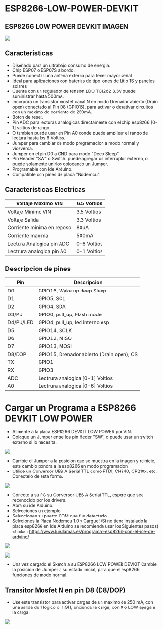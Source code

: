 # ESP8266-LOW-POWER-DEVKIT

## ESP8266 LOW POWER DEVKIT IMAGEN

![](https://github.com/markoAntonio1692/ESP8266-LOW-POWER-DEVKIT/blob/master/Imagenes/frontal.JPG)



## Caracteristicas

- Diseñado para un ultrabajo consumo de energia.
- Chip ESP07 o ESP07S a bordo.
- Puede conectar una antena externa para tener mayor señal
- Ideal para aplicaciones con baterias de tipo Iones de Litio 1S y paneles solares
- Cuenta con un regulador de tension LDO TC1262 3.3V puede suministrar hasta 500mA.
- Incorpora un transistor mosfet canal N  en modo Drenador abierto (Drain open) conectado al Pin D8 (GPIO15), para activar o desativar circuitos con un maximo de corriente de 250mA.
- Boton de reset.
- Pin ADC para lecturas analogicas directamente con el chip esp8266 [0-1] voltios de rango.
- O tambien puede usar en Pin A0 donde puede ampliear el rango de lectura hasta los 6 Voltios.
- Jumper para cambiar de  modo programacion a modo normal y viceversa.
- Jumper en el pin D0 a GND para modo "Deep Sleep"
- Pin Header "SW" o Switch. puede agregar un interruptor externo, o puede solamente unirlos colocando un Jumper.
- Programable con Ide Arduino.
- Compatible con pines de placa "Nodemcu".


## Caracteristicas Electricas

| Voltaje Maximo VIN| 6.5 Voltios                    |
| ------------- | ------------------------------ |
| Voltaje Minimo  VIN |  3.5 Voltios    |  
| Voltaje  Salida  |  3.3 Voltios    | 
| Corriente minima en reposo   | 80uA     |
| Corriente maxima   | 500mA     |
| Lectura Analogica pin ADC   | 0-6 Voltios     |
| Lectrura analogica pin A0   | 0-1 Voltios     |

## Descripcion de pines

| Pin| Descripcion                    |
| ------------- | ------------------------------ |
| D0 |  GPIO16, Wake up deep Sleep    |  
| D1  |  GPIO5, SCL    | 
| D2   | GPIO4, SDA     |
| D3/PU   | GPIO0, pull_up, Flash mode     |
| D4/PU/LED   | GPIO4, pull_up, led interno esp     |
| D5   | GPIO14, SCLK     |
| D6   | GPIO12, MISO     |
| D7   | GPIO13, MOSI     |
| D8/DOP   | GPIO15, Drenador abierto (Drain open), CS     |
| TX   | GPIO1     |
| RX   | GPIO3    |
| ADC   | Lectrura analogica [0-1] Voltios    |
| A0   | Lectrura analogica [0-6] Voltios   |


# Cargar un Programa a ESP8266 DEVKIT LOW POWER
- Alimente a la placa ESP8266 DEVKIT LOW POWER por VIN.
- Coloque un Jumper entre los pin Heder "SW", o puede usar un switch externo si lo necesita.

![](https://github.com/markoAntonio1692/ESP8266-LOW-POWER-DEVKIT/blob/master/Imagenes/vin.JPG)
- Cambie el Jumper a la posicion que se muestra en la imagen y reinicie, este cambio pondra a la esp8266 en modo programacion
- Utilice un Conversor UBS A Serial TTL como FTDI, CH340, CP210x, etc. Conectelo de esta forma. 

![](https://github.com/markoAntonio1692/ESP8266-LOW-POWER-DEVKIT/blob/master/Imagenes/serial.jpg)

- Conecte a su PC su Conversor UBS A Serial TTL, espere que sea reconocido por los drivers.
- Abra su ide Arduino.
- Selecciones un ejemplo.
- Selecciones su puerto COM que fue detectado.
- Seleciones la Placa Nodemcu 1.0 y Cargue!
 (Si no tiene instalado la placa esp8266 en Ide Arduino se recomienda usar los Siguientes pasos)
`<link>` : <https://www.luisllamas.es/programar-esp8266-con-el-ide-de-arduino/>


![](https://github.com/markoAntonio1692/ESP8266-LOW-POWER-DEVKIT/blob/master/Imagenes/serial.jpg)


![](https://github.com/markoAntonio1692/ESP8266-LOW-POWER-DEVKIT/blob/master/Imagenes/arduino.jpg)

- Una vez cargado el Sketch a su ESP8266 LOW POWER DEVKIT Cambie la posicion del Jumper a su estado inicial, para que el esp8266 funciones de modo normal.

## Transitor Mosfet N en pin D8 (D8/DOP) 
-  Use este transistor para activar cargas de un maximo de 250 mA, con una salida de 1 logico o HIGH, enciende la carga, con 0 o LOW apaga a la carga.

![](https://github.com/markoAntonio1692/ESP8266-LOW-POWER-DEVKIT/blob/master/Imagenes/mosfet.jpg)




